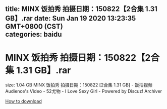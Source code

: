 
title: MINX 饭拍秀 拍摄日期：150822【2合集 1.31 GB】.rar
date: Sun Jan 19 2020 13:23:35 GMT+0800 (CST)    
categories: baidu
---

# MINX 饭拍秀 拍摄日期：150822【2合集 1.31 GB】.rar
size: 1.04 GB
 MINX 饭拍秀 拍摄日期：150822 [2合集 1.31 GB] - 饭拍视频 Audience's Video - 52尤物 - I Love Sexy Girl - Powered by Discuz! Archiver
 

[How to download](https://bpcam.bemobtrk.com/go/2ceec3aa-1ca2-46d6-b9ff-aaa5c184517c?jno=43)